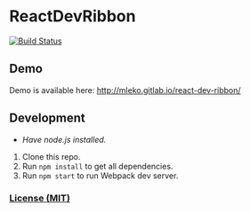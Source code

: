 # ReactDevRibbon

[![Build Status](https://travis-ci.org/mleko/react-dev-ribbon.svg?branch=master)](https://travis-ci.org/mleko/react-dev-ribbon)

## Demo
Demo is available here: http://mleko.gitlab.io/react-dev-ribbon/

## Development

 - *Have node.js installed.*


 1. Clone this repo.
 2. Run `npm install` to get all dependencies.
 3. Run `npm start` to run Webpack dev server.


### [License (MIT)](LICENSE.md)


